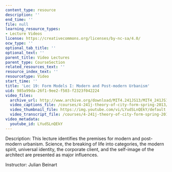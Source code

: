 ```yaml
---
content_type: resource
description: ''
end_time: ''
file: null
learning_resource_types:
- Lecture Videos
license: https://creativecommons.org/licenses/by-nc-sa/4.0/
ocw_type: ''
optional_tab_title: ''
optional_text: ''
parent_title: Video Lectures
parent_type: CourseSection
related_resources_text: ''
resource_index_text: ''
resourcetype: Video
start_time: ''
title: 'Lec 19: Form Models I: Modern and Post-modern Urbanism'
uid: 985a99da-26f1-9ee2-f503-f2323f042224
video_files:
  archive_url: http://www.archive.org/download/MIT4.241JS13/MIT4_241JS13_lec19_300k.mp4
  video_captions_file: /courses/4-241j-theory-of-city-form-spring-2013/0807f5dae9935716a9f01b0174aac5da_LYudSLnQEkY.vtt
  video_thumbnail_file: https://img.youtube.com/vi/LYudSLnQEkY/default.jpg
  video_transcript_file: /courses/4-241j-theory-of-city-form-spring-2013/7f693afeae990333a88e5745cd46bcfc_LYudSLnQEkY.pdf
video_metadata:
  youtube_id: LYudSLnQEkY
---
```


Description: This lecture identifies the premises for modern and post-modern urbanism. Science, the breaking of life into categories, the modern spirit, universal identity, the corporate client, and the self-image of the architect are presented as major influences.

Instructor: Julian Beinart

